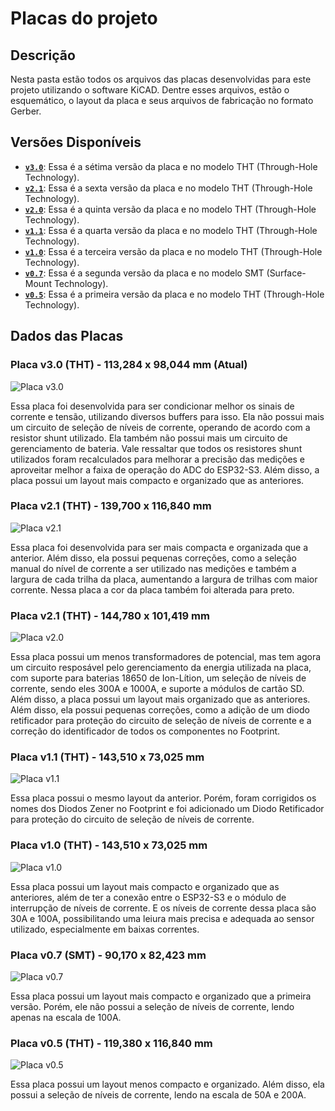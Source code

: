 # Placas do projeto

## Descrição



Nesta pasta estão todos os arquivos das placas desenvolvidas para este projeto utilizando o software KiCAD. Dentre esses arquivos, estão o esquemático, o layout da placa e seus arquivos de fabricação no formato Gerber.



## Versões Disponíveis

- **[`v3.0`](./v3.0/)**: Essa é a sétima versão da placa e no modelo THT (Through-Hole Technology).
- **[`v2.1`](./v2.1/)**: Essa é a sexta versão da placa e no modelo THT (Through-Hole Technology).
- **[`v2.0`](./v2.0/)**: Essa é a quinta versão da placa e no modelo THT (Through-Hole Technology).
- **[`v1.1`](./v1.1/)**: Essa é a quarta versão da placa e no modelo THT (Through-Hole Technology).
- **[`v1.0`](./v1.0/)**: Essa é a terceira versão da placa e no modelo THT (Through-Hole Technology).
- **[`v0.7`](./v0.7/)**: Essa é a segunda versão da placa e no modelo SMT (Surface-Mount Technology).
- **[`v0.5`](./v0.5/)**: Essa é a primeira versão da placa e no modelo THT (Through-Hole Technology).



## Dados das Placas



### Placa v3.0 (THT) - 113,284 x 98,044 mm (Atual)

![Placa v3.0](./v3.0/board.png)

Essa placa foi desenvolvida para ser condicionar melhor os sinais de corrente e tensão, utilizando diversos buffers para isso. Ela não possui mais um circuito de seleção de níveis de corrente, operando de acordo com a resistor shunt utilizado. Ela também não possui mais um circuito de gerenciamento de bateria. Vale ressaltar que todos os resistores shunt utilizados foram recalculados para melhorar a precisão das medições e aproveitar melhor a faixa de operação do ADC do ESP32-S3. Além disso, a placa possui um layout mais compacto e organizado que as anteriores.


### Placa v2.1 (THT) - 139,700 x 116,840 mm

![Placa v2.1](./v2.1/board.png)

Essa placa foi desenvolvida para ser mais compacta e organizada que a anterior. Além disso, ela possui pequenas correções, como a seleção manual do nível de corrente a ser utilizado nas medições e também  a largura de cada trilha da placa, aumentando a largura de trilhas com maior corrente. Nessa placa a cor da placa também foi alterada para preto.



### Placa v2.1 (THT) - 144,780 x 101,419 mm

![Placa v2.0](./v2.0/board.png)

Essa placa possui um menos transformadores de potencial, mas tem agora um circuito resposável pelo gerenciamento da energia utilizada na placa, com suporte para baterias 18650 de Ion-Lítion, um seleção de níveis de corrente, sendo eles 300A e 1000A, e suporte a módulos de cartão SD. Além disso, a placa possui um layout mais organizado que as anteriores. Além disso, ela possui pequenas correções, como a adição de um diodo retificador para proteção do circuito de seleção de níveis de corrente e a correção do identificador de todos os componentes no Footprint.



### Placa v1.1 (THT) - 143,510 x 73,025 mm

![Placa v1.1](./v1.1/board.png)

Essa placa possui o mesmo layout da anterior. Porém, foram corrigidos os nomes dos Diodos Zener no Footprint e foi adicionado um Diodo Retificador para proteção do circuito de seleção de níveis de corrente.



### Placa v1.0 (THT) - 143,510 x 73,025 mm

![Placa v1.0](./v1.0/board.png)

Essa placa possui um layout mais compacto e organizado que as anteriores, além de ter a conexão entre o ESP32-S3 e o módulo de interrupção de níveis de corrente. E os níveis de corrente dessa placa são 30A e 100A, possibilitando uma leiura mais precisa e adequada ao sensor utilizado, especialmente em baixas correntes.



### Placa v0.7 (SMT) - 90,170 x 82,423 mm

![Placa v0.7](./v0.7/board.png)

Essa placa possui um layout mais compacto e organizado que a primeira versão. Porém, ele não possui a seleção de níveis de corrente, lendo apenas na escala de 100A.



### Placa v0.5 (THT) - 119,380 x 116,840 mm

![Placa v0.5](./v0.5/board.png)

Essa placa possui um layout menos compacto e organizado. Além disso, ela possui a seleção de níveis de corrente, lendo na escala de 50A e 200A.
